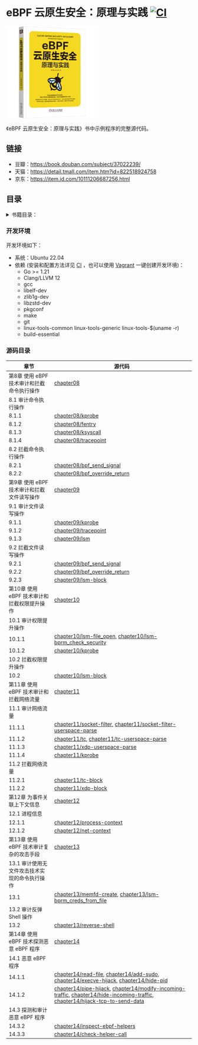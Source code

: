 # eBPF 云原生安全：原理与实践 [![CI](https://img.shields.io/github/actions/workflow/status/mozillazg/cloud-native-security-with-ebpf/build.yml?label=build%20programs)](https://github.com/mozillazg/cloud-native-security-with-ebpf/actions/workflows/build.yml)


<img src="cover.jpg" height=250 alt="eBPF 云原生安全：原理与实践" />


《eBPF 云原生安全：原理与实践》书中示例程序的完整源代码。



## 链接

* 豆瓣：<https://book.douban.com/subject/37022239/>
* 天猫：<https://detail.tmall.com/item.htm?id=822518924758>
* 京东：<https://item.jd.com/10111206687256.html>


## 目录


<details><summary>书籍目录：</summary>

* 前言
* 目录
* 第一部分 eBPF 助力云原生安全
  * 第 1 章 云原生安全概述
    * 1.1 云原生安全的挑战
      * 1.1.1 云原生平台基础设施的安全风险
      * 1.1.2 DevOps 软件供应链的安全风险
      * 1.1.3 云原生应用范式的安全风险
    * 1.2 云原生安全的演进
    * 1.3 云原生安全的理论基础
      * 1.3.1 威胁建模
      * 1.3.2 坚守安全准则
      * 1.3.3 安全观测和事件响应
    * 1.4 云原生安全的方法论
      * 1.4.1 CNCF 云原生安全架构
      * 1.4.2 云原生应用保护平台
    * 1.5 本章小结
  * 第 2 章 初识 eBPF
    * 2.1 eBPF 历史
    * 2.2 eBPF 的关键特性和应用场景
      * 2.2.1 Linux 内核
      * 2.2.2 eBPF 的关键特性
      * 2.2.3 eBPF 的应用场景
    * 2.3 eBPF 的架构
    * 2.4 本章小结
  * 第 3 章 eBPF 技术原理详解
    * 3.1 eBPF“Hello World”程序
    * 3.2 eBPF 技术原理
      * 3.2.1 eBPF Map 数据结构
      * 3.2.2 eBPF 虚拟机
      * 3.2.3 eBPF 验证器
      * 3.2.4 bpf() 系统调用
      * 3.2.5 eBPF 程序和附着类型
    * 3.3 eBPF 程序的开发模式
      * 3.3.1 BCC 模式
      * 3.3.2 CO-RE+ libbpf 模式
    * 3.4 本章小结
  * 第 4 章 eBPF 技术在云原生安全领域的应用
    * 4.1 针对云原生应用的攻击
    * 4.2 eBPF 和云原生安全的契合点
      * 4.2.1 容器中的基础隔离
      * 4.2.2 传统安全架构
      * 4.2.3 eBPF 提升云原生应用运行时安全
      * 4.2.4 eBPF 伴随云原生应用生命周期
    * 4.3 eBPF 云原生安全开源项目
      * 4.3.1 Falco
      * 4.3.2 Tracee
      * 4.3.3 Tetragon
    * 4.4 双刃剑
    * 4.5 本章小结
* 第二部分 云原生安全项目详解
  * 第 5 章 云原生安全项目 Falco 详解
    * 5.1 项目介绍
      * 5.1.1 功能
      * 5.1.2 使用场景
    * 5.2 安装
      * 5.2.1 使用包管理工具
      * 5.2.2 下载二进制包
      * 5.2.3 Kubernetes 环境
    * 5.3 使用示例
      * 5.3.1 规则引擎
      * 5.3.2 告警输出
      * 5.3.3 事件源
    * 5.4 架构和实现原理
      * 5.4.1 架构
      * 5.4.2 驱动
      * 5.4.3 用户态模块
    * 5.5 本章小结
  * 第 6 章 云原生安全项目 Tracee 详解
    * 6.1 项目介绍
    * 6.2 安装
    * 6.3 使用示例
      * 6.3.1 事件追踪
      * 6.3.2 制品捕获
      * 6.3.3 风险探测
      * 6.3.4 外部集成
    * 6.4 架构和实现原理
      * 6.4.1 架构
      * 6.4.2 tracee-ebpf 实现原理
    * 6.5 本章小结
  * 第 7 章 云原生安全项目 Tetragon 详解
    * 7.1 项目介绍
    * 7.2 安装
    * 7.3 使用示例
      * 7.3.1 事件观测
      * 7.3.2 风险拦截
    * 7.4 架构和实现原理
      * 7.4.1 架构
      * 7.4.2 事件观测
      * 7.4.3 风险拦截
    * 7.5 本章小结
* 第三部分 eBPF 安全技术实战
  * 第 8 章 使用 eBPF 技术审计和拦截命令执行操作
    * 8.1 审计命令执行操作
      * 8.1.1 基于 eBPF Kprobe 和 Kretprobe 实现
      * 8.1.2 基于 eBPF Fentry 和 Fexit 实现
      * 8.1.3 基于 eBPF Ksyscall 和 Kretsyscall 实现
      * 8.1.4 基于 eBPF Tracepoint 实现
    * 8.2 拦截命令执行操作
      * 8.2.1 基于 bpf_send_signal 实现
      * 8.2.2 基于 bpf_override_return 实现
    * 8.3 本章小结
  * 第 9 章 使用 eBPF 技术审计和拦截文件读写操作
    * 9.1 审计文件读写操作
      * 9.1.1 基于 eBPF Kprobe 和 Kretprobe 实现
      * 9.1.2 基于 eBPF Tracepoint 实现
      * 9.1.3 基于 eBPF LSM 实现
    * 9.2 拦截文件读写操作
      * 9.2.1 基于 bpf_send_signal 实现
      * 9.2.2 基于 bpf_override_return 实现
      * 9.2.3 基于 eBPF LSM 实现
    * 9.3 本章小结
  * 第 10 章 使用 eBPF 技术审计和拦截权限提升操作
    * 10.1 审计权限提升操作
      * 10.1.1 基于 eBPF LSM 实现
      * 10.1.2 基于 eBPF Kprobe 实现
    * 10.2 拦截权限提升操作
    * 10.3 本章小结
  * 第 11 章 使用 eBPF 技术审计和拦截网络流量
    * 11.1 审计网络流量
      * 11.1.1 基于 eBPF 套接字过滤器实现
      * 11.1.2 基于 eBPF TC 实现
      * 11.1.3 基于 eBPF XDP 实现
      * 11.1.4 基于 Kprobe 实现
    * 11.2 拦截网络流量
      * 11.2.1 基于 eBPF TC 实现
      * 11.2.2 基于 eBPF XDP 实现
    * 11.3 本章小结
  * 第 12 章 为事件关联上下文信息
    * 12.1 进程信息
      * 12.1.1 进程操作事件
      * 12.1.2 网络事件
    * 12.2 容器和 Pod 信息
      * 12.2.1 进程操作事件
      * 12.2.2 网络事件
    * 12.3 本章小结
* 第四部分 eBPF 安全进阶
  * 第 13 章 使用 eBPF 技术审计复杂的攻击手段
    * 13.1 审计使用无文件攻击技术实现的命令执行操作
    * 13.2 审计反弹 Shell 操作
    * 13.3 本章小结
  * 第 14 章 使用 eBPF 技术探测恶意eBPF 程序
    * 14.1 恶意 eBPF 程序
      * 14.1.1 常规程序
      * 14.1.2 网络程序
    * 14.2 防护恶意 eBPF 程序
    * 14.3 探测和审计恶意 eBPF 程序
      * 14.3.1 文件分析
      * 14.3.2 bpftool
      * 14.3.3 内核探测
    * 14.4 本章小结
</details>


### 开发环境

开发环境如下：
* 系统：Ubuntu 22.04
* 依赖 (安装和配置方法详见 [CI](https://github.com/mozillazg/cloud-native-security-with-ebpf/blob/master/.github/workflows/build.yml) ，也可以使用 [Vagrant](https://www.vagrantup.com/) 一键创建开发环境)：
  * Go >= 1.21
  * Clang/LLVM 12
  * gcc
  * libelf-dev
  * zlib1g-dev
  * libzstd-dev
  * pkgconf
  * make
  * git
  * linux-tools-common linux-tools-generic linux-tools-$(uname -r)
  * build-essential

### 源码目录


| 章节   | 源代码                                                                                                                                                                                                                                                                 |
|------|--------------------------------------------------------------------------------------------------------------------------------------------------------------------------------------------------------------------------------------------------------------------|
| 第8章 使用 eBPF 技术审计和拦截命令执行操作 | [chapter08](chapter08)                                                                                                                                                                                                                                             |
| 8.1 审计命令执行操作  | |
| 8.1.1  | [chapter08/kprobe](chapter08/kprobe)                                                                                                                                                                                                                               |
| 8.1.2 | [chapter08/fentry](chapter08/fentry)                                                                                                                                                                                                                               |
| 8.1.3 | [chapter08/ksyscall](chapter08/ksyscall)                                                                                                                                                                                                                           |
| 8.1.4 | [chapter08/tracepoint](chapter08/tracepoint)                                                                                                                                                                                                                       |
| 8.2 拦截命令执行操作  | |
| 8.2.1 | [chapter08/bpf_send_signal](chapter08/bpf_send_signal)                                                                                                                                                                                                             |
| 8.2.2 | [chapter08/bpf_override_return](chapter08/bpf_override_return)                                                                                                                                                                                                     |
| 第9章 使用 eBPF 技术审计和拦截文件读写操作 | [chapter09](chapter09)                                                                                                                                                                                                                                             |
| 9.1 审计文件读写操作  | |
| 9.1.1 | [chapter09/kprobe](chapter09/kprobe)                                                                                                                                                                                                                               |
| 9.1.2 | [chapter09/tracepoint](chapter09/tracepoint)                                                                                                                                                                                                                       |
| 9.1.3 | [chapter09/lsm](chapter09/lsm)                                                                                                                                                                                                                                     |
| 9.2 拦截文件读写操作  | |
| 9.2.1 | [chapter09/bpf_send_signal](chapter09/bpf_send_signal)                                                                                                                                                                                                             |
| 9.2.2 | [chapter09/bpf_override_return](chapter09/bpf_override_return)                                                                                                                                                                                                     |
| 9.2.3 | [chapter09/lsm-block](chapter09/lsm-block)                                                                                                                                                                                                                         |
| 第10章 使用 eBPF 技术审计和拦截权限提升操作 | [chapter10](chapter10)                                                                                                                                                                                                                                             |
| 10.1 审计权限提升操作  | |
| 10.1.1 | [chapter10/lsm-file_open](chapter10/lsm-file_open), [chapter10/lsm-bprm_check_security](chapter10/lsm-bprm_check_security)                                                                                                                                         |
| 10.1.2 | [chapter10/kprobe](chapter10/kprobe)                                                                                                                                                                                                                               |
| 10.2 拦截权限提升操作  | |
| 10.2 | [chapter10/lsm-block](chapter10/lsm-block)                                                                                                                                                                                                                         |
| 第11章 使用 eBPF 技术审计和拦截网络流量 | [chapter11](chapter11)                                                                                                                                                                                                                                             |
| 11.1 审计网络流量  | |
| 11.1.1 | [chapter11/socket-filter](chapter11/socket-filter), [chapter11/socket-filter-userspace-parse](chapter11/socket-filter-userspace-parse)                                                                                                                             |
| 11.1.2 | [chapter11/tc](chapter11/tc), [chapter11/tc-userspace-parse](chapter11/tc-userspace-parse)                                                                                                                                                                         |
| 11.1.3 | [chapter11/xdp-userspace-parse](chapter11/xdp-userspace-parse)                                                                                                                                                                                                     |
| 11.1.4 | [chapter11/kprobe](chapter11/kprobe)                                                                                                                                                                                                                               |
| 11.2 拦截网络流量  | |
| 11.2.1 | [chapter11/tc-block](chapter11/tc-block)                                                                                                                                                                                                                           |
| 11.2.2 | [chapter11/xdp-block](chapter11/xdp-block)                                                                                                                                                                                                                         |
| 第12章 为事件关联上下文信息 | [chapter12](chapter12)                                                                                                                                                                                                                                             |
| 12.1 进程信息  | |
| 12.1.1 | [chapter12/process-context](chapter12/process-context)                                                                                                                                                                                                             |
| 12.1.2 | [chapter12/net-context](chapter12/net-context)                                                                                                                                                                                                                     |
| 第13章 使用 eBPF 技术审计复杂的攻击手段 | [chapter13](chapter13)                                                                                                                                                                                                                                             |
| 13.1 审计使用无文件攻击技术实现的命令执行操作  | |
| 13.1 | [chapter13/memfd-create](chapter13/memfd-create), [chapter13/lsm-bprm_creds_from_file](chapter13/lsm-bprm_creds_from_file)                                                                                                                                         |
| 13.2 审计反弹 Shell 操作  | |
| 13.2 | [chapter13/reverse-shell](chapter13/reverse-shell)                                                                                                                                                                                                                 |
| 第14章 使用 eBPF 技术探测恶意 eBPF 程序 | [chapter14](chapter14)                                                                                                                                                                                                                                             |
| 14.1 恶意 eBPF 程序  | |
| 14.1.1 | [chapter14/read-file](chapter14/read-file), [chapter14/add-sudo](chapter14/add-sudo), [chapter14/execve-hijack](chapter14/execve-hijack), [chapter14/hide-pid](chapter14/hide-pid)                                                                                 |
| 14.1.2 | [chapter14/pipe-hijack](chapter14/pipe-hijack), [chapter14/modify-incoming-traffic](chapter14/modify-incoming-traffic), [chapter14/hide-incoming-traffic](chapter14/hide-incoming-traffic), [chapter14/hijack-tcp-to-send-data](chapter14/hijack-tcp-to-send-data) |
| 14.3 探测和审计恶意 eBPF 程序  | |
| 14.3.2 | [chapter14/inspect-ebpf-helpers](chapter14/inspect-ebpf-helpers)                                                                                                                                                                                                   |
| 14.3.3 | [chapter14/check-helper-call](chapter14/check-helper-call)                                                                                                                                                                                                         |

